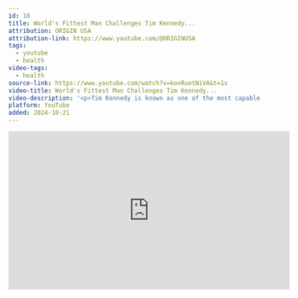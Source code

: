 ```yaml
---
id: 18
title: World's Fittest Man Challenges Tim Kennedy...
attribution: ORIGIN USA
attribution-link: https://www.youtube.com/@ORIGINUSA
tags:
  - youtube
  - health
video-tags:
  - health
source-link: https://www.youtube.com/watch?v=kovRuetNiVA&t=1s
video-title: World's Fittest Man Challenges Tim Kennedy...
video-description: '<p>Tim Kennedy is known as one of the most capable humans on Earth. But what happens when the World&#39;s Fittest Man, Crossfit Champion Jason Khalipa, challenges him to a battle of fitness, grappling, and shooting? May the best man win. </p><p>Origin Website: <a href="https://originusa.com/?utm_source=youtube&amp;utm_medium=product_shelf">https://originusa.com/</a> </p><p>Train Hard App: <a href="https://www.youtube.com/redirect?event=video_description&amp;redir_token=QUFFLUhqbjVldFVCU1dIMFg5TFRzY2Rnc1BlcUxBMHlXUXxBQ3Jtc0tuYWFGVF8wT3dyZGppT1FJOTVRZHAtWkg2bHZGOG83bnlaVlpGY2JDU1RwOVZCa3JQajRzNUpMZEpSZmR1R1d3OHNZelprQ3NnaFF6dWdfVWVZT3pFMVhteGVQUmFCaWdGNHhmMC12Nzh0d0dPMWt5RQ&amp;q=https%3A%2F%2Fwww.th.fit%2F&amp;v=kovRuetNiVA">https://www.th.fit</a> Khalipa&#39;s Socials:Instagram:   <a href="https://www.youtube.com/redirect?event=video_description&amp;redir_token=QUFFLUhqbmFtMzlscEgtSXJDRnBBV2wwWXJ1R3V5ZVRod3xBQ3Jtc0tuT2RVYWZST241Y2ZlcWthSVM2eXVqZzJ2cXk5a0ZyZ3VrNWRvV2dDRV9fMjRWWDlsT1puWVNNSWMyZHBwNXJfTjVfRlVVLVNzaFlrZWotbWtQdTN5aE13eHoyRjZnZjNHejZNenFITVR2WmxZSUJ6UQ&amp;q=https%3A%2F%2Fwww.instagram.com%2Fjasonkhalipa%2F&amp;v=kovRuetNiVA"><img src="https://www.gstatic.com/youtube/img/watch/social_media/instagram_1x.png" alt=""> / jasonkhalipa</a> Facebook:   <a href="https://www.youtube.com/redirect?event=video_description&amp;redir_token=QUFFLUhqa0NqblFDUlA3WURRUy0zeUF0WHpMUHBLZUFWUXxBQ3Jtc0tuSFpPUHJYMjRoUk5fM2c3UDlaTy10R2NPWU5DT3dNRXpVaEwxQm5GUW9Xd0tPZXB4eWlyek4wVkFyR3IwZEQ1RVgwN3poV1MxWDRXelpqSGRTdGhfc1pyT0QtdENuZXZRZlJ2c0hLdWdlczdwMmZIYw&amp;q=https%3A%2F%2Fwww.facebook.com%2Fjasonkhalipapage&amp;v=kovRuetNiVA"><img src="https://www.gstatic.com/youtube/img/watch/social_media/facebook_1x.png" alt=""> / jasonkhalipapage</a><br>YouTube:    <a href="https://www.youtube.com/channel/UCYvSTG_LKewWwHzplu8BFaw"><img src="https://www.gstatic.com/youtube/img/watch/yt_favicon.png" alt=""> / @jasonkhalipa</a>   </p><p>Kennedy&#39;s Socials: Instagram:   <a href="https://www.youtube.com/redirect?event=video_description&amp;redir_token=QUFFLUhqbVVtT202T3Qzc3NaR2VkbGFweUF0enJQNWNDQXxBQ3Jtc0tudWljaWVOblVEcDlKOWZLcnhfY20xLTJsUkdBMGlsX2ZZaXBHUjRkTnc1enhtY0owZGg2bXdJNkF1dGdUdWdOcnVISFE0S1VnSlEwb3oyWnRUbV9oU3M5NE5DUnNzZGU4bk43WGlIZGozb1Q2VnVEdw&amp;q=https%3A%2F%2Fwww.instagram.com%2Ftimkennedymma%2F&amp;v=kovRuetNiVA"><img src="https://www.gstatic.com/youtube/img/watch/social_media/instagram_1x.png" alt=""> / timkennedymma</a><br>Facebook:   <a href="https://www.youtube.com/redirect?event=video_description&amp;redir_token=QUFFLUhqbWY2akZScDJBRGdpUlRwSFZfOEsybmpCUGtOUXxBQ3Jtc0tuRE1EUlgyeW1hUDRXSmJKdmlkME0tT0VyeDFiZ1VDQWY1NHJSbFJrNG5FbmVGOGRVNVVOQlBfQ2RhbGF6bzdhLWtVUzh6NW5ENHBVYWtSRDBiWlJfZXBzVkxOSW1pVWpZQW56V2ZNSTNjWmRvUElyUQ&amp;q=https%3A%2F%2Fwww.facebook.com%2FTimKennedyMMA&amp;v=kovRuetNiVA"><img src="https://www.gstatic.com/youtube/img/watch/social_media/facebook_1x.png" alt=""> / timkennedymma</a><br>YouTube:    <a href="https://www.youtube.com/channel/UC-gO6d2N_MiG5wVuL14okbg"><img src="https://www.gstatic.com/youtube/img/watch/yt_favicon.png" alt=""> / @timkennedymma</a>   </p><p>Follow Us: Instagram:   <a href="https://www.youtube.com/redirect?event=video_description&amp;redir_token=QUFFLUhqbURqdlNCdTFSenkwSTExMFpxMXVxUVR6TDdhd3xBQ3Jtc0tsRjVOcEZlYU1KOUNVNVNlTHJySlVJVE9pN0hpVGlhM2VoQ2dTcS1oMkU5U014Xzk2X09ibXJNcGJqdzV6elNwMGpvUEhZRUZlQjI3OE9pLTBkSF9iSjlRMllqbjNpYTJaalhjOVN2eUxlME1NejlESQ&amp;q=https%3A%2F%2Fwww.instagram.com%2Foriginusa%2F&amp;v=kovRuetNiVA"><img src="https://www.gstatic.com/youtube/img/watch/social_media/instagram_1x.png" alt=""> / originusa</a><br>TikTok:   <a href="https://www.youtube.com/redirect?event=video_description&amp;redir_token=QUFFLUhqazd1cTdrOVpwR3VJWTdDQ21yZFUzVUlFc3FlZ3xBQ3Jtc0ttWUJ5NVhMWUlnVnRPZDdnU3JKRHotVVA1c3lLWFJ1cXFJc2NLRDdWSUxUNzcxZzA5LVVDN3Q1VUxFSlBrQjdLcHFoOEo0dVN6aGRHWG5GMkdaS0NkejcxWGM3US1XVkVyNFNzN3hoWGlNRmhFSHJRaw&amp;q=https%3A%2F%2Fwww.tiktok.com%2F%40originusa&amp;v=kovRuetNiVA"><img src="https://www.gstatic.com/youtube/img/watch/social_media/tiktok_1x.png" alt=""> / originusa</a><br>Facebook:   <a href="https://www.youtube.com/redirect?event=video_description&amp;redir_token=QUFFLUhqbEc0SVVrVkJOSUhqWlJRNmNhX3RmZFBXVS1Sd3xBQ3Jtc0ttNkdRQWZhWXBIeGp1ekNPQUxobWZHc3BQVnFTZUdDa2wwQ3BwV3RRYlJ3M1MwdG1ZZ0QzSTZQSWRTZ01GNmpnbzVXdW1YZlVELTZ4Qzd4T3U2ZVJrTkhPc0djVFlnbV9zMkhfU3E1b3BiVnRjanNoUQ&amp;q=https%3A%2F%2Fwww.facebook.com%2Foriginbjj&amp;v=kovRuetNiVA"><img src="https://www.gstatic.com/youtube/img/watch/social_media/facebook_1x.png" alt=""> / originbjj</a>   </p><p>Thank you to our friends over atRoka: <a href="https://www.youtube.com/redirect?event=video_description&amp;redir_token=QUFFLUhqbllLRGRoMnE0bW05alFVamItUUhZelpUb1FCUXxBQ3Jtc0tuY0RjUm5XSzFoSm85RGp3SWNqQktRcVFkX3ctalhBOVNnaDQyS3E1bnBYcEQtMFpYMXBmbjFrMGotaUZJTVY3RXRSeXRlcHVLUi1qclJBaXZKaEFrTDlPdXNud2xKbkRVX0tKVGt0cTBCekxtUUtfdw&amp;q=https%3A%2F%2Fwww.roka.com%2F&amp;v=kovRuetNiVA">https://www.roka.com</a> Sheepdog Response: <a href="https://www.youtube.com/redirect?event=video_description&amp;redir_token=QUFFLUhqbXhyc0FVWldOU3htaFdYWlZudzMwWFVyVUR5Z3xBQ3Jtc0trVExUSG1rX2RfNXpGZmZuZ0VDWjYtVHg3R3Q4TE94bWdSQ3lQb3ZkY1hRSkxRQmRZNGRJelFobTZoX3RMVU1QenFRaEk1NWwxbzU1R2pEdk82YlAtUVZ0NUxxT1FzcmxsY0ZobGVDU3c4MjlkckRybw&amp;q=https%3A%2F%2Fsheepdogresponse.com%2F&amp;v=kovRuetNiVA">https://sheepdogresponse.com</a> Staccato: <a href="https://www.youtube.com/redirect?event=video_description&amp;redir_token=QUFFLUhqbEt2SGNtNXZjYTJiU1gtR0NZMHhEakoxWl9Nd3xBQ3Jtc0tteDZBUGdRRE13VTN5dWhCdmZyUklOeDhMRmp5OVdheGJvc3hvQ1Y4WktvdEFtRG1KS0RfWU81ZTJuSkI2M0xSZVp4clhJcHFEY2gtdzRucEk2Ukl3VWpkZWJLVEJkSzBpdFVDUWV1ZmdaLXFKQy1XWQ&amp;q=https%3A%2F%2Fstaccato2011.com%2F&amp;v=kovRuetNiVA">https://staccato2011.com</a> </p><p>Chapters:<a href="https://www.youtube.com/watch?v=kovRuetNiVA&amp;t=0s">0:00</a> Introduction <a href="https://www.youtube.com/watch?v=kovRuetNiVA&amp;t=84s">1:24</a> Fitness Challenge<a href="https://www.youtube.com/watch?v=kovRuetNiVA&amp;t=352s">5:52</a> Grappling Challenge<a href="https://www.youtube.com/watch?v=kovRuetNiVA&amp;t=712s">11:52</a> Origin<a href="https://www.youtube.com/watch?v=kovRuetNiVA&amp;t=737s">12:17</a> Shooting Challenge<a href="https://www.youtube.com/watch?v=kovRuetNiVA&amp;t=1176s">19:36</a> Conclusion</p>'
platform: YouTube
added: 2024-10-21
---
```


<iframe width="560" height="315" src="https://www.youtube-nocookie.com/embed/kovRuetNiVA?si=9VMbjbrMDNRMG1Rl" title="YouTube video player" frameborder="0" allow="accelerometer; autoplay; clipboard-write; encrypted-media; gyroscope; picture-in-picture; web-share" referrerpolicy="strict-origin-when-cross-origin" allowfullscreen></iframe>
